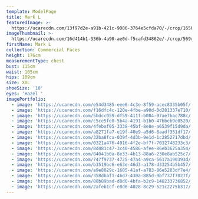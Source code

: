 ```yaml
---
template: ModelPage
title: Mark L
featuredImage: >-
  https://ucarecdn.com/13f97d2e-a91b-421c-9086-3764e5cfda70/-/crop/1650x912/0,0/-/preview/
imageThumbnail: >-
  https://ucarecdn.com/16d414b1-336b-4a90-ae0d-f5cafd34862e/-/crop/569x755/82,0/-/preview/
firstName: Mark L
collection: Commercial Faces
height: 176cm
measurementType: chest
bust: 115cm
waist: 105cm
hips: 109cm
size: XXL
shoeSize: '10'
eyes: 'Hazel '
imagePortfolio:
  - image: 'https://ucarecdn.com/e54d3485-eee6-4c3e-8f59-acec8335b05f/'
  - image: 'https://ucarecdn.com/f16dfc4c-120e-4fbe-a90d-0d281337e710/'
  - image: 'https://ucarecdn.com/5bdcc059-df59-411f-b084-97ae7bac788c/'
  - image: 'https://ucarecdn.com/c5ce5fe0-5b4a-4191-b1b0-47bbeb9e0520/'
  - image: 'https://ucarecdn.com/4febaf05-3338-45bf-8e8e-a6539f15d9da/'
  - image: 'https://ucarecdn.com/a8271fa7-e19f-40e9-a5d6-8aadf351df17/'
  - image: 'https://ucarecdn.com/32ba8fca-039f-4d3b-9e1d-1c2852717dbd/'
  - image: 'https://ucarecdn.com/0321a476-4916-4f2e-bf7f-7032748233c3/'
  - image: 'https://ucarecdn.com/8d481c47-3c40-4586-afee-86eb3625a354/'
  - image: 'https://ucarecdn.com/84041b0a-8e33-4b13-88a6-230e8ab525c7/'
  - image: 'https://ucarecdn.com/747f9737-4725-47a4-a9ca-5617a190393d/'
  - image: 'https://ucarecdn.com/b3519bc6-e63e-46d3-a178-d33254b5b457/'
  - image: 'https://ucarecdn.com/a9e8029c-1605-41af-a783-86e5203df7e4/'
  - image: 'https://ucarecdn.com/358dbaf1-4bd7-430a-885d-9bf737f7027f/'
  - image: 'https://ucarecdn.com/80b89bad-d8d0-4bfa-b2c9-148233736852/'
  - image: 'https://ucarecdn.com/2afeb1cf-e8d6-4028-8c29-521c2275b317/'
---
```


